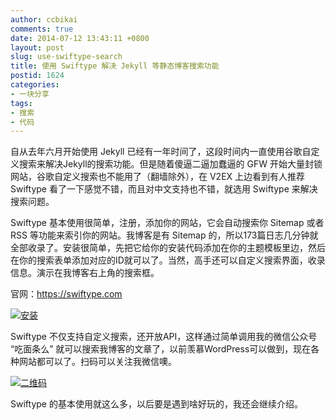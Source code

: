 ```yaml
---
author: ccbikai
comments: true
date: 2014-07-12 13:43:11 +0800
layout: post
slug: use-swiftype-search
title: 使用 Swiftype 解决 Jekyll 等静态博客搜索功能
postid: 1624
categories:
- 一块分享
tags:
- 搜索
- 代码
---
```

自从去年六月开始使用 Jekyll 已经有一年时间了，这段时间内一直使用谷歌自定义搜索来解决Jekyll的搜索功能。但是随着傻逼二逼加蠢逼的 GFW 开始大量封锁网站，谷歌自定义搜索也不能用了（翻墙除外），在 V2EX 上边看到有人推荐 Swiftype 看了一下感觉不错，而且对中文支持也不错，就选用 Swiftype 来解决搜索问题。

<!-- more -->
Swiftype 基本使用很简单，注册，添加你的网站，它会自动搜索你 Sitemap 或者 RSS 等功能来索引你的网站。我博客是有 Sitemap 的，所以173篇日志几分钟就全部收录了。安装很简单，先把它给你的安装代码添加在你的主题模板里边，然后在你的搜索表单添加对应的ID就可以了。当然，高手还可以自定义搜索界面，收录信息。演示在我博客右上角的搜索框。

官网：https://swiftype.com

[![安装](http://ww3.sinaimg.cn/bmiddle/4eda25f5tw1ei9yflb1vdj20li0g9n05.jpg)](http://ww3.sinaimg.cn/large/4eda25f5tw1ei9yflb1vdj20li0g9n05.jpg)

Swiftype 不仅支持自定义搜索，还开放API，这样通过简单调用我的微信公众号 “吃面条么” 就可以搜索我博客的文章了，以前羡慕WordPress可以做到，现在各种网站都可以了。扫码可以关注我微信噢。

[![二维码](http://ww1.sinaimg.cn/bmiddle/4eda25f5tw1ei9ye9xt1hj20zk0zkadw.jpg)](http://ww1.sinaimg.cn/large/4eda25f5tw1ei9ye9xt1hj20zk0zkadw.jpg)

Swiftype 的基本使用就这么多，以后要是遇到啥好玩的，我还会继续介绍。
